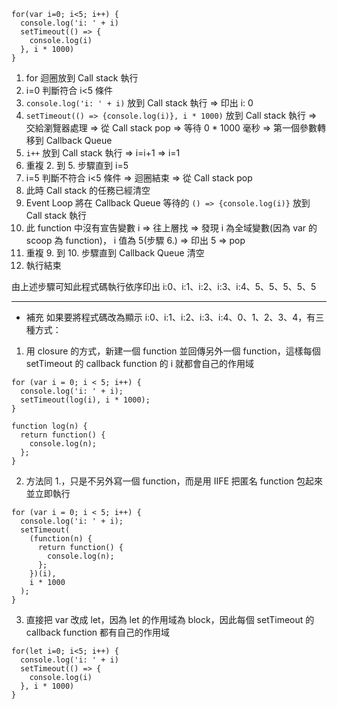 ```javascript=
for(var i=0; i<5; i++) {
  console.log('i: ' + i)
  setTimeout(() => {
    console.log(i)
  }, i * 1000)
}
```
1. for 迴圈放到 Call stack 執行 
2. i=0 判斷符合 i<5 條件
3. `console.log('i: ' + i)` 放到 Call stack 執行 => 印出 i: 0
4. `setTimeout(() => {console.log(i)}, i * 1000)` 放到 Call stack 執行 => 交給瀏覽器處理 => 從 Call stack pop => 等待 0 * 1000 毫秒 => 第一個參數轉移到 Callback Queue
5. `i++` 放到 Call stack 執行 => i=i+1 => i=1 
6. 重複 2. 到 5. 步驟直到 i=5
7. i=5 判斷不符合 i<5 條件 => 迴圈結束 => 從 Call stack pop
8. 此時 Call stack 的任務已經清空
9. Event Loop 將在 Callback Queue 等待的 `() => {console.log(i)}` 放到 Call stack 執行
10. 此 function 中沒有宣告變數 i => 往上層找 => 發現 i 為全域變數(因為 var 的 scoop 為 function)， i 值為 5(步驟 6.) => 印出 5 => pop
11. 重複 9. 到 10. 步驟直到 Callback Queue 清空
12. 執行結束

由上述步驟可知此程式碼執行依序印出 i:0、i:1、i:2、i:3、i:4、5、5、5、5、5

---
* 補充
如果要將程式碼改為顯示 i:0、i:1、i:2、i:3、i:4、0、1、2、3、4，有三種方式：
1. 用 closure 的方式，新建一個 function 並回傳另外一個 function，這樣每個 setTimeout 的 callback function 的 i 就都會自己的作用域
```javascript=
for (var i = 0; i < 5; i++) {
  console.log('i: ' + i);
  setTimeout(log(i), i * 1000);
}

function log(n) {
  return function() {
    console.log(n);
  };
}
```
2. 方法同 1.，只是不另外寫一個 function，而是用 IIFE 把匿名 function 包起來並立即執行
```javascript=
for (var i = 0; i < 5; i++) {
  console.log('i: ' + i);
  setTimeout(
    (function(n) {
      return function() {
        console.log(n);
      };
    })(i),
    i * 1000
  );
}
```
3. 直接把 var 改成 let，因為 let 的作用域為 block，因此每個 setTimeout 的 callback function 都有自己的作用域
```javascript=
for(let i=0; i<5; i++) {
  console.log('i: ' + i)
  setTimeout(() => {
    console.log(i)
  }, i * 1000)
}
```

